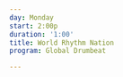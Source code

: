```yaml
---
day: Monday
start: 2:00p
duration: '1:00'
title: World Rhythm Nation
program: Global Drumbeat

---
```

